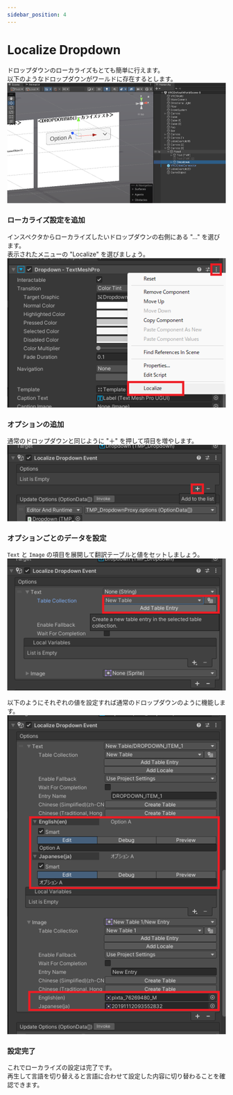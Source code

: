 ```yaml
---
sidebar_position: 4
---
```


# Localize Dropdown

ドロップダウンのローカライズもとても簡単に行えます。  
以下のようなドロップダウンがワールドに存在するとします。  
![](img/localize-dropdown-01.png)

### ローカライズ設定を追加

インスペクタからローカライズしたいドロップダウンの右側にある "…" を選びます。  
表示されたメニューの "Localize" を選びましょう。  
![](img/localize-dropdown-02.png)

### オプションの追加

通常のドロップダウンと同じように "＋" を押して項目を増やします。  
![](img/localize-dropdown-03.png)

### オプションごとのデータを設定

`Text` と `Image` の項目を展開して翻訳テーブルと値をセットしましょう。  
![](img/localize-dropdown-04.png)

以下のようにそれぞれの値を設定すれば通常のドロップダウンのように機能します。  
![](img/localize-dropdown-05.png)

### 設定完了

これでローカライズの設定は完了です。  
再生して言語を切り替えると言語に合わせて設定した内容に切り替わることを確認できます。  
<!-- ![](img/localize-image-08.gif) -->

